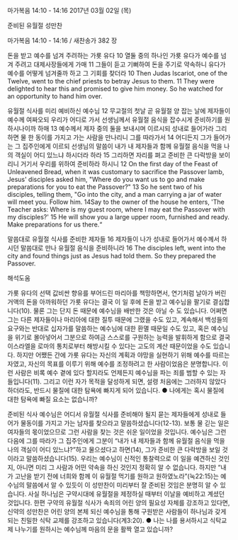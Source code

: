 마가복음 14:10 - 14:16 
2017년 03월 02일 (목)

준비된 유월절 성만찬



마가복음 14:10 - 14:16 / 새찬송가 382 장


돈을 받고 예수를 넘겨 주려하는 가룟 유다
10 열둘 중의 하나인 가룟 유다가 예수를 넘겨 주려고 대제사장들에게 가매 11 그들이 듣고 기뻐하여 돈을 주기로 약속하니 유다가 예수를 어떻게 넘겨줄까 하고 그 기회를 찾더라
10 Then Judas Iscariot, one of the Twelve, went to the chief priests to betray Jesus to them. 11 They were delighted to hear this and promised to give him money. So he watched for an opportunity to hand him over.

유월절 식사를 미리 예비하신 예수님
12 무교절의 첫날 곧 유월절 양 잡는 날에 제자들이 예수께 여짜오되 우리가 어디로 가서 선생님께서 유월절 음식을 잡수시게 준비하기를 원하시나이까 하매 13 예수께서 제자 중의 둘을 보내시며 이르시되 성내로 들어가라 그리하면 물 한 동이를 가지고 가는 사람을 만나리니 그를 따라가서 14 어디든지 그가 들어가는 그 집주인에게 이르되 선생님의 말씀이 내가 내 제자들과 함께 유월절 음식을 먹을 나의 객실이 어디 있느냐 하시더라 하라 15 그리하면 자리를 펴고 준비한 큰 다락방을 보이리니 거기서 우리를 위하여 준비하라 하시니
12 On the first day of the Feast of Unleavened Bread, when it was customary to sacrifice the Passover lamb, Jesus' disciples asked him, "Where do you want us to go and make preparations for you to eat the Passover?" 13 So he sent two of his disciples, telling them, "Go into the city, and a man carrying a jar of water will meet you. Follow him. 14Say to the owner of the house he enters, 'The Teacher asks: Where is my guest room, where I may eat the Passover with my disciples?' 15 He will show you a large upper room, furnished and ready. Make preparations for us there.“

말씀대로 유월절 식사를 준비한 제자들
16 제자들이 나가 성내로 들어가서 예수께서 하시던 말씀대로 만나 유월절 음식을 준비하니라
16 The disciples left, went into the city and found things just as Jesus had told them. So they prepared the Passover.

해석도움





가룟 유다의 선택
값비싼 향유를 부어드린 마리아를 책망하면서, 연기처럼 날아가 버린 거액의 돈을 아까워하던 가룟 유다는 결국 이 일 후에 돈을 받고 예수님을 팔기로 결심합니다(10). 물론 그는 단지 돈 때문에 예수님을 배반한 것은 아닐 수
도 있습니다. 어쩌면 그는 다른 제자들이나 마리아에 대한 질투 때문에 그랬을 수도 있고, 계속해서 백성들의 요구와는 반대로 십자가를 말씀하는 예수님에 대한 환멸 때문일 수도 있고, 혹은 예수님을 위기로 몰아넣어서 그분으로 하여금 스스로를 구원하는 능력을 발휘하게 함으로 결국 이스라엘을 로마의 통치로부터 해방시킬 수 있다는 고도의 계산 때문이었을 수도 있습니다. 하지만 어쨌든 간에 가룟 유다는 자신의 계획과 야망을 실현하기 위해 예수를 따르는 자였고, 자신의 목표를 이루기 위해 예수를 조정하려고 한 사람이었음은 분명합니다. 이런 사람은 비록 예수 곁에 있다 할지라도 언제든지 예수님을 파는 죄를 범할 수 있는 자들입니다(11). 그리고 이런 자가 목적을 달성하게 되면, 설령 처음에는 그러하지 않았다하더라도, 반드시 물질에 대한 탐욕에 빠지게 되어 있습니다.
● 나에게는 혹시 물질에 대한 탐욕에 빠질 요소는 없습니까?

준비된 식사
예수님은 어디서 유월절 식사를 준비해야 될지 묻는 제자들에게 성내로 들어가 물동이를 가지고 가는 남자를 찾으라고 말씀하셨습니다(12-13). 보통 물 긷는 일은 여자들의 몫이었으므로 그런 사람을 찾는 것은 쉬운 일이었을 것입니다. 예수님은 그런 다음에 그를 따라가 그 집주인에게 그분이 “내가 내 제자들과 함께 유월절 음식을 먹을 나의 객실이 어디 있느냐?”하고 물으셨다고 하면(14), 그가 준비한 큰 다락방을 보일 것이라고 말씀하셨습니다(15). 우리는 예수님이 신적인 통찰력으로 이 일을 예견하신 것인지, 아니면 미리 그 사람과 어떤 약속을 하신 것인지 정확히 알 수 없습니다. 하지만 “내가 고난을 받기 전에 너희와 함께 이 유월절 먹기를 원하고 원하였노라”(눅22:15)는 예수님의 말씀에서 알 수 있듯이 이 성만찬이 미리부터 잘 준비된 것임은 분명히 알 수 있습니다. 사실 하나님은 구약시대에 유월절을 제정하실 때부터 이날을 예비하고 계셨던 것입니다. 한편 구약의 유월절 식사가 속죄의 어린 양의 필요성 자체를 강조하고 있다면, 신약의 성만찬은 어린 양의 본체 되신 예수님을 통해 구원받은 사람들이 하나님과 갖게 되는 친밀한 식탁 교제를 강조하고 있습니다(계3:20).
● 나는 나를 용서하시고 식탁교제 나누기를 원하시는 예수님께 마음의 문을 활짝 열고 있습니까?